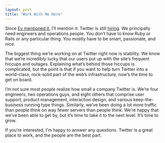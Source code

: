 ```yaml
---
layout: post
title: "Work With Me Here"
---
```





Since [Ev mentioned it](http://evhead.com/2008/01/startup-developers-telling-schmucks.asp), I’ll mention it: Twitter is still [hiring](http://twitter.com/help/jobs). We principally need engineers and operations people. You don’t have to know Ruby or Rails or any particular thing. You mostly have to be smart, passionate, and nice.

The biggest thing we’re working on at Twitter right now is stability. We know that we’re incredibly lucky that our users put up with the site’s frequent hiccups and outages. Explaining what’s behind those hiccups is complicated, but the point is that if you want to help turn Twitter into a world-class, rock-solid part of the web’s infrastructure, now’s the time to get on board.

I’m not sure most people realize how small a company Twitter is. We’re four engineers, two operations guys, and eight others that comprise user support, product management, interaction design, and various keep-the-business running type things. Similarly, we’ve been doing a lot more traffic than people think on way fewer servers than people think. We’re happy that we’ve been able to get by, but it’s time to take it to the next level. It’s time to grow.

If you’re interested, I’m happy to answer any questions. Twitter is a great place to work, and the people are the best part.
